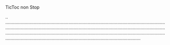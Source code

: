 TicToc non Stop

..
.............................................................................................................................................................................................................................................................................................................................................................................................................................................................................................